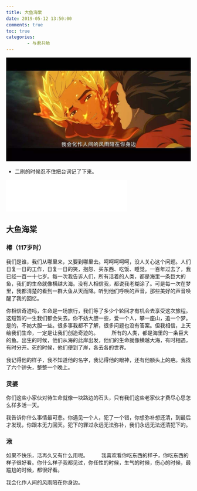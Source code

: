 ```yaml
---
title: 大鱼海棠
date: 2019-05-12 13:50:00
comments: true
toc: true
categories:
        - 与君共勉
---
```

  ![](/uploads/201905/qiu.jpg)
*	二刷的时候忍不住把台词记了下来。
   <!--more-->

<iframe frameborder="no" border="0" marginwidth="0" marginheight="0" width=330 height=86 src="//music.163.com/outchain/player?type=2&id=420513838&auto=1&height=66"></iframe>

## 大鱼海棠
### 椿（117岁时）

我们是谁，我们从哪里来，又要到哪里去。呵呵呵呵呵，没人关心这个问题。人们日复一日的工作，日复一日的笑，抱怨、买东西、吃饭、睡觉。一百年过去了，我已经一百一十七岁。每一次我告诉人们，所有活着的人类，都是海里一条巨大的鱼，我们的生命就像横越大海。没有人相信我，都说我老糊涂了。可是每一次在梦里，我都清楚的看到一群大鱼从天而降。听到他们呼唤的声音，那些美好的声音唤醒了我的回忆。

你相信奇迹吗，生命是一场旅行，我们等了多少个轮回才有机会去享受这次旅程。这短暂的一生我们都会失去。你不妨大胆一些，爱一个人，攀一座山，追一个梦。是的，不妨大胆一些。很多事我都不了解，很多问题也没有答案。但我相信，上天给我们生命，一定是让我们创造奇迹的。
　　
所有的人类，都是海里的一条巨大的鱼。出生的时候，他们从海的此岸出发，他们的生命就像横越大海，有时相遇，有时分开。死的时候，他们便到了岸，各去各的世界。

我记得他的样子，我不知道他的名字，我记得他的眼神，还有他额头上的疤。我找了六个钟头，整整一个晚上。
　　
　　
### 灵婆

你们这些小家伙对待生命就像一块路边的石头，只有我们这些老家伙才费尽心思怎么样多活一天。

我告诉你什么事情最可悲。你遇见一个人，犯了一个错，你想弥补想还清，到最后才发现，你跟本无力回天。犯下的罪过永远无法弥补，我们永远无法还清犯下的。


### 湫

如果不快乐，活再久又有什么用呢。
　　
我喜欢看你吃东西的样子，你吃东西的样子很好看。你什么样子我都见过，你任性的时候，生气的时候，伤心的时候，最尴尬的时候，都很好看。

我会化作人间的风雨陪在你身边。
